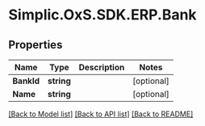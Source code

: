 # Simplic.OxS.SDK.ERP.Bank

## Properties

Name | Type | Description | Notes
------------ | ------------- | ------------- | -------------
**BankId** | **string** |  | [optional] 
**Name** | **string** |  | [optional] 

[[Back to Model list]](../README.md#documentation-for-models) [[Back to API list]](../README.md#documentation-for-api-endpoints) [[Back to README]](../README.md)


